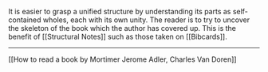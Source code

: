 It is easier to grasp a unified structure by understanding its parts as self-contained wholes, each with its own unity. The reader is to try to uncover the skeleton of the book which the author has covered up. This is the benefit of [[Structural Notes]] such as those taken on [[Bibcards]]. 


---

[[How to read a book by Mortimer Jerome Adler, Charles Van Doren]]